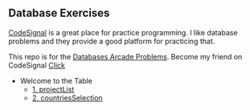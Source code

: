 ## Database Exercises

[CodeSignal](https://app.codesignal.com/) is a great place for practice programming. I like database problems and they provide a good platform for practicing that.

This repo is for the [Databases Arcade Problems](https://app.codesignal.com/arcade/db). Become my friend on CodeSignal  [Click](https://app.codesignal.com/signup/w56JNdBBYMcoBfERb/main)

+ Welcome to the Table
	+ [1. projectList](1.%20projectList.md)
    + [2. countriesSelection](2.%20countriesSelection.md)